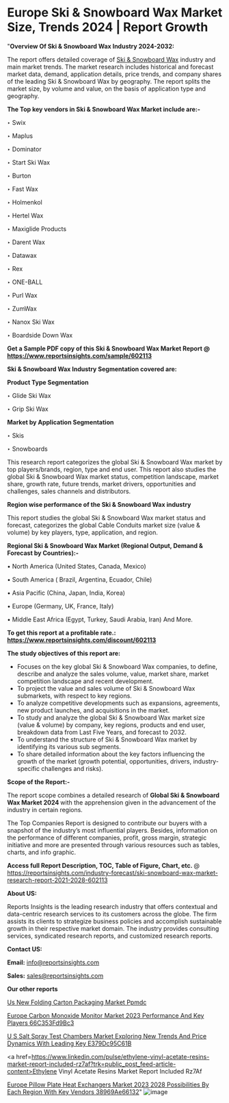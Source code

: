 # Europe Ski & Snowboard Wax Market Size, Trends 2024 | Report Growth

 "<strong>Overview Of Ski & Snowboard Wax Industry 2024-2032:</strong>

The report offers detailed coverage of <a href=https://www.reportsinsights.com/sample/602113>Ski & Snowboard Wax</a> industry and main market trends. The market research includes historical and forecast market data, demand, application details, price trends, and company shares of the leading Ski & Snowboard Wax by geography. The report splits the market size, by volume and value, on the basis of application type and geography.

<strong>The Top key vendors in Ski & Snowboard Wax Market include are:- </strong>

‣ Swix

‣ Maplus

‣ Dominator

‣ Start Ski Wax

‣ Burton

‣ Fast Wax

‣ Holmenkol

‣ Hertel Wax

‣ Maxiglide Products

‣ Darent Wax

‣ Datawax

‣ Rex

‣ ONE-BALL

‣ Purl Wax

‣ ZumWax

‣ Nanox Ski Wax

‣ Boardside Down Wax

<strong>Get a Sample PDF copy of this Ski & Snowboard Wax Market Report </strong><strong>@ <a href=https://www.reportsinsights.com/sample/602113 style=color:#0000ff;>https://www.reportsinsights.com/sample/602113</a> </strong>

<strong>Ski & Snowboard Wax Industry Segmentation covered are:</strong>

<strong>Product Type Segmentation</strong>

‣ Glide Ski Wax

‣ Grip Ski Wax

<strong>Market by Application Segmentation</strong>

‣ Skis

‣ Snowboards

This research report categorizes the global Ski & Snowboard Wax market by top players/brands, region, type and end user. This report also studies the global Ski & Snowboard Wax market status, competition landscape, market share, growth rate, future trends, market drivers, opportunities and challenges, sales channels and distributors.

<strong>Region wise performance of the Ski & Snowboard Wax industry</strong><strong> </strong>

This report studies the global Ski & Snowboard Wax market status and forecast, categorizes the global Cable Conduits market size (value &amp; volume) by key players, type, application, and region. 

<strong>Regional Ski & Snowboard Wax Market (Regional Output, Demand &amp; Forecast by Countries):-</strong>

• North America (United States, Canada, Mexico)

• South America ( Brazil, Argentina, Ecuador, Chile)

• Asia Pacific (China, Japan, India, Korea)

• Europe (Germany, UK, France, Italy)

• Middle East Africa (Egypt, Turkey, Saudi Arabia, Iran) And More.

<strong>To get this report at a profitable rate.: <a href=https://www.reportsinsights.com/discount/602113 style=color:#0000ff;>https://www.reportsinsights.com/discount/602113</a></strong>

<strong>The study objectives of this report are:</strong>
<ul>
  <li>Focuses on the key global Ski & Snowboard Wax companies, to define, describe and analyze the sales volume, value, market share, market competition landscape and recent development.</li>
  <li>To project the value and sales volume of Ski & Snowboard Wax submarkets, with respect to key regions.</li>
  <li>To analyze competitive developments such as expansions, agreements, new product launches, and acquisitions in the market.</li>
  <li>To study and analyze the global Ski & Snowboard Wax market size (value &amp; volume) by company, key regions, products and end user, breakdown data from Last Five Years, and forecast to 2032.</li>
  <li>To understand the structure of Ski & Snowboard Wax market by identifying its various sub segments.</li>
  <li>To share detailed information about the key factors influencing the growth of the market (growth potential, opportunities, drivers, industry-specific challenges and risks).</li>
</ul>
<strong>Scope of the Report:-</strong><strong> </strong>

The report scope combines a detailed research of <strong>Global Ski & Snowboard Wax Market 2024 </strong>with the apprehension given in the advancement of the industry in certain regions.

The Top Companies Report is designed to contribute our buyers with a snapshot of the industry’s most influential players. Besides, information on the performance of different companies, profit, gross margin, strategic initiative and more are presented through various resources such as tables, charts, and info graphic.

<strong>Access full Report Description, TOC, Table of Figure, Chart, etc. </strong>@   <a href=https://reportsinsights.com/industry-forecast/ski-snowboard-wax-market-research-report-2021-2028-602113 style=color:#0000ff;>https://reportsinsights.com/industry-forecast/ski-snowboard-wax-market-research-report-2021-2028-602113</a>

<strong>About US:</strong>

Reports Insights is the leading research industry that offers contextual and data-centric research services to its customers across the globe. The firm assists its clients to strategize business policies and accomplish sustainable growth in their respective market domain. The industry provides consulting services, syndicated research reports, and customized research reports.

<strong>Contact US:</strong>

<p class=""""><b>Email:</b> <a href=mailto:info@reportsinsights.com>info@reportsinsights.com</a></p>
<p class=""""><b>Sales:</b> <a href=mailto:sales@reportsinsights.com>sales@reportsinsights.com</a></p>

<strong>Our other reports</strong>

<a href=https://www.linkedin.com/pulse/us-new-folding-carton-packaging-market-ppmdc/>Us New Folding Carton Packaging Market Ppmdc</a>

<a href=https://medium.com/@d7298290/europe-carbon-monoxide-monitor-market-2023-performance-and-key-players-66c353fd9bc3>Europe Carbon Monoxide Monitor Market 2023 Performance And Key Players 66C353Fd9Bc3</a>

<a href=https://medium.com/@akitotamura255/u-s-salt-spray-test-chambers-market-exploring-new-trends-and-price-dynamics-with-leading-key-e379dc95c61b>U S Salt Spray Test Chambers Market Exploring New Trends And Price Dynamics With Leading Key E379Dc95C61B</a>

<a href=https://www.linkedin.com/pulse/ethylene-vinyl-acetate-resins-market-report-included-rz7af?trk=public_post_feed-article-content>Ethylene Vinyl Acetate Resins Market Report Included Rz7Af</a>

<a href=https://medium.com/@nadeemkazi654/europe-pillow-plate-heat-exchangers-market-2023-2028-possibilities-by-each-region-with-key-vendors-38969ae66132>Europe Pillow Plate Heat Exchangers Market 2023 2028 Possibilities By Each Region With Key Vendors 38969Ae66132</a>"
![image](https://github.com/daminid12/RImarketresearch/assets/158430485/bf3832f4-4005-4059-a14b-9b54d02ce383)
